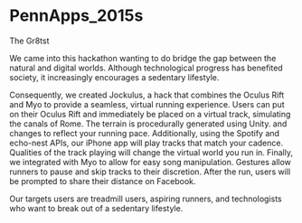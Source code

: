 # PennApps_2015s
The Gr8tst

We came into this hackathon wanting to do bridge the gap between the natural and digital worlds. Although technological progress has benefited society, it increasingly encourages a sedentary lifestyle.

Consequently, we created Jockulus, a hack that combines the Oculus Rift and Myo to provide a seamless, virtual running experience. Users can put on their Oculus Rift and immediately be placed on a virtual track, simulating the canals of Rome. The terrain is procedurally generated using Unity. and changes to reflect your running pace. Additionally, using the Spotify and echo-nest APIs, our iPhone app will play tracks that match your cadence. Qualities of the track playing will change the virtual world you run in. Finally, we integrated with Myo to allow for easy song manipulation. Gestures allow runners to pause and skip tracks to their discretion. After the run, users will be prompted to share their distance on Facebook.

Our targets users are treadmill users, aspiring runners, and technologists who want to break out of a sedentary lifestyle.
